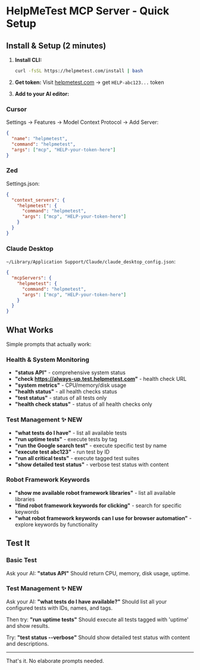 # HelpMeTest MCP Server - Quick Setup

## Install & Setup (2 minutes)

1. **Install CLI:**
   ```bash
   curl -fsSL https://helpmetest.com/install | bash
   ```

2. **Get token:** Visit [helpmetest.com](https://helpmetest.com) → get `HELP-abc123...` token

3. **Add to your AI editor:**

### Cursor
Settings → Features → Model Context Protocol → Add Server:
```json
{
  "name": "helpmetest",
  "command": "helpmetest", 
  "args": ["mcp", "HELP-your-token-here"]
}
```

### Zed  
Settings.json:
```json
{
  "context_servers": {
    "helpmetest": {
      "command": "helpmetest",
      "args": ["mcp", "HELP-your-token-here"]
    }
  }
}
```

### Claude Desktop
`~/Library/Application Support/Claude/claude_desktop_config.json`:
```json
{
  "mcpServers": {
    "helpmetest": {
      "command": "helpmetest",
      "args": ["mcp", "HELP-your-token-here"]
    }
  }
}
```

## What Works

Simple prompts that actually work:

### Health & System Monitoring
- **"status API"** - comprehensive system status
- **"check https://always-up.test.helpmetest.com"** - health check URL  
- **"system metrics"** - CPU/memory/disk usage
- **"health status"** - all health checks status
- **"test status"** - status of all tests only
- **"health check status"** - status of all health checks only

### Test Management ✨ NEW
- **"what tests do I have"** - list all available tests
- **"run uptime tests"** - execute tests by tag
- **"run the Google search test"** - execute specific test by name
- **"execute test abc123"** - run test by ID
- **"run all critical tests"** - execute tagged test suites
- **"show detailed test status"** - verbose test status with content

### Robot Framework Keywords
- **"show me available robot framework libraries"** - list all available libraries
- **"find robot framework keywords for clicking"** - search for specific keywords
- **"what robot framework keywords can I use for browser automation"** - explore keywords by functionality

## Test It

### Basic Test
Ask your AI: **"status API"**
Should return CPU, memory, disk usage, uptime.

### Test Management ✨ NEW
Ask your AI: **"what tests do I have available?"**
Should list all your configured tests with IDs, names, and tags.

Then try: **"run uptime tests"**
Should execute all tests tagged with 'uptime' and show results.

Try: **"test status --verbose"**
Should show detailed test status with content and descriptions.

---

That's it. No elaborate prompts needed.